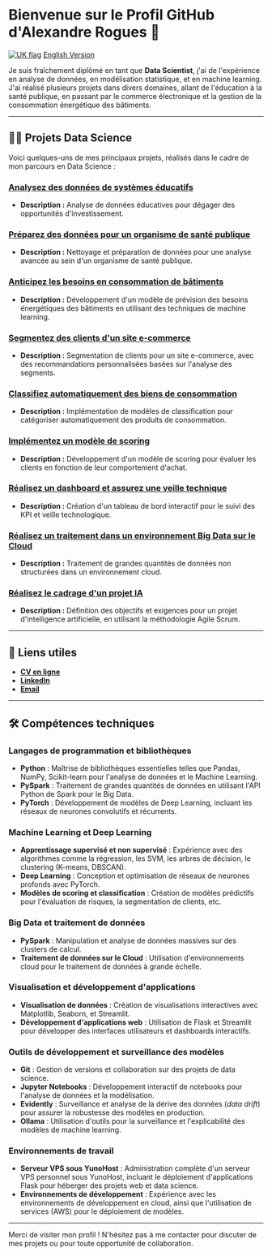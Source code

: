# Bienvenue sur le Profil GitHub d'Alexandre Rogues 👋

[![UK flag](https://upload.wikimedia.org/wikipedia/en/thumb/a/ae/Flag_of_the_United_Kingdom.svg/20px-Flag_of_the_United_Kingdom.svg.png)](https://github.com/stabadev/README_en.md) [English Version](https://github.com/stabadev/stabadev/README_en.md)

Je suis fraîchement diplômé en tant que **Data Scientist**, j'ai de l'expérience en analyse de données, en modélisation statistique, et en machine learning. J'ai réalisé plusieurs projets dans divers domaines, allant de l'éducation à la santé publique, en passant par le commerce électronique et la gestion de la consommation énergétique des bâtiments.

---

## 🧑‍💻 Projets Data Science

Voici quelques-uns de mes principaux projets, réalisés dans le cadre de mon parcours en Data Science :

### [Analysez des données de systèmes éducatifs](https://github.com/Stabadev/Projet2_livrables)
- **Description :** Analyse de données éducatives pour dégager des opportunités d'investissement.

### [Préparez des données pour un organisme de santé publique](https://github.com/Stabadev/Projet3_livrables)
- **Description :** Nettoyage et préparation de données pour une analyse avancée au sein d'un organisme de santé publique.

### [Anticipez les besoins en consommation de bâtiments](https://github.com/Stabadev/Projet4_livrables)
- **Description :** Développement d'un modèle de prévision des besoins énergétiques des bâtiments en utilisant des techniques de machine learning.

### [Segmentez des clients d'un site e-commerce](https://github.com/Stabadev/Projet5_livrables)
- **Description :** Segmentation de clients pour un site e-commerce, avec des recommandations personnalisées basées sur l'analyse des segments.

### [Classifiez automatiquement des biens de consommation](https://github.com/Stabadev/Projet6_livrables)
- **Description :** Implémentation de modèles de classification pour catégoriser automatiquement des produits de consommation.

### [Implémentez un modèle de scoring](https://github.com/Stabadev/Projet7_livrables)
- **Description :** Développement d'un modèle de scoring pour évaluer les clients en fonction de leur comportement d'achat.

### [Réalisez un dashboard et assurez une veille technique](https://github.com/Stabadev/Projet8_livrables)
- **Description :** Création d'un tableau de bord interactif pour le suivi des KPI et veille technologique.

### [Réalisez un traitement dans un environnement Big Data sur le Cloud](https://github.com/Stabadev/Projet9_livrables)
- **Description :** Traitement de grandes quantités de données non structurées dans un environnement cloud.

### [Réalisez le cadrage d'un projet IA](https://github.com/Stabadev/Projet10_livrables)
- **Description :** Définition des objectifs et exigences pour un projet d'intelligence artificielle, en utilisant la méthodologie Agile Scrum.

---

## 🔗 Liens utiles
- **[CV en ligne](https://alexandre.rogues.fr)**
- **[LinkedIn](https://www.linkedin.com/in/AlexandreRogues)**
- **[Email](mailto:alexandre.rogues@gmail.com)**

---
## 🛠️ Compétences techniques

### Langages de programmation et bibliothèques
- **Python** : Maîtrise de bibliothèques essentielles telles que Pandas, NumPy, Scikit-learn pour l'analyse de données et le Machine Learning.
- **PySpark** : Traitement de grandes quantités de données en utilisant l'API Python de Spark pour le Big Data.
- **PyTorch** : Développement de modèles de Deep Learning, incluant les réseaux de neurones convolutifs et récurrents.

### Machine Learning et Deep Learning
- **Apprentissage supervisé et non supervisé** : Expérience avec des algorithmes comme la régression, les SVM, les arbres de décision, le clustering (K-means, DBSCAN).
- **Deep Learning** : Conception et optimisation de réseaux de neurones profonds avec PyTorch.
- **Modèles de scoring et classification** : Création de modèles prédictifs pour l'évaluation de risques, la segmentation de clients, etc.

### Big Data et traitement de données
- **PySpark** : Manipulation et analyse de données massives sur des clusters de calcul.
- **Traitement de données sur le Cloud** : Utilisation d'environnements cloud pour le traitement de données à grande échelle.

### Visualisation et développement d'applications
- **Visualisation de données** : Création de visualisations interactives avec Matplotlib, Seaborn, et Streamlit.
- **Développement d'applications web** : Utilisation de Flask et Streamlit pour développer des interfaces utilisateurs et dashboards interactifs.

### Outils de développement et surveillance des modèles
- **Git** : Gestion de versions et collaboration sur des projets de data science.
- **Jupyter Notebooks** : Développement interactif de notebooks pour l'analyse de données et la modélisation.
- **Evidently** : Surveillance et analyse de la dérive des données (*data drift*) pour assurer la robustesse des modèles en production.
- **Ollama** : Utilisation d'outils pour la surveillance et l'explicabilité des modèles de machine learning.

### Environnements de travail
- **Serveur VPS sous YunoHost** : Administration complète d'un serveur VPS personnel sous YunoHost, incluant le déploiement d'applications Flask pour héberger des projets web et data science.
- **Environnements de développement** : Expérience avec les environnements de développement en cloud, ainsi que l'utilisation de services (AWS) pour le déploiement de modèles.

---

Merci de visiter mon profil ! N'hésitez pas à me contacter pour discuter de mes projets ou pour toute opportunité de collaboration.
